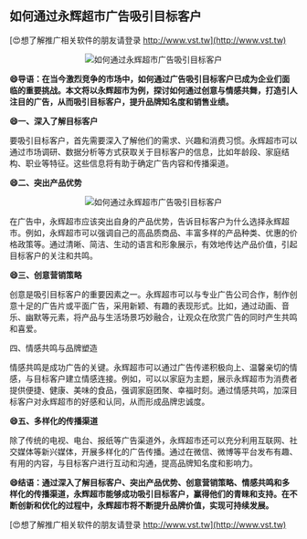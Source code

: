 ## **如何通过永辉超市广告吸引目标客户**

[😍想了解推广相关软件的朋友请登录 http://www.vst.tw](http://www.vst.tw)

 <center><img src="https://vst.tw/MP4/tuiguang/png/7.png" alt="如何通过永辉超市广告吸引目标客户"></center>

**😄导语：在当今激烈竞争的市场中，如何通过广告吸引目标客户已成为企业们面临的重要挑战。本文将以永辉超市为例，探讨如何通过创意与情感共舞，打造引人注目的广告，从而吸引目标客户，提升品牌知名度和销售业绩。**

**😄一、深入了解目标客户**

要吸引目标客户，首先需要深入了解他们的需求、兴趣和消费习惯。永辉超市可以通过市场调研、数据分析等方式获取关于目标客户的信息，比如年龄段、家庭结构、职业等特征。这些信息将有助于确定广告内容和传播渠道。

**😄二、突出产品优势**

 <center><img src="https://vst.tw/MP4/tuiguang/png/2.png" alt="如何通过永辉超市广告吸引目标客户"></center>

在广告中，永辉超市应该突出自身的产品优势，告诉目标客户为什么选择永辉超市。例如，永辉超市可以强调自己的高品质商品、丰富多样的产品种类、优惠的价格政策等。通过清晰、简洁、生动的语言和形象展示，有效地传达产品价值，引起目标客户的关注和共鸣。

**😄三、创意营销策略**

创意是吸引目标客户的重要因素之一。永辉超市可以与专业广告公司合作，制作创意十足的广告片或平面广告，采用新颖、有趣的表现形式。比如，通过动画、音乐、幽默等元素，将产品与生活场景巧妙融合，让观众在欣赏广告的同时产生共鸣和喜爱。

四、情感共鸣与品牌塑造

情感共鸣是成功广告的关键。永辉超市可以通过广告传递积极向上、温馨亲切的情感，与目标客户建立情感连接。例如，可以以家庭为主题，展示永辉超市为消费者提供便捷、健康、美味的食品，强调家庭团聚、幸福时刻。通过情感共鸣，加深目标客户对永辉超市的好感和认同，从而形成品牌忠诚度。

**😄五、多样化的传播渠道**

除了传统的电视、电台、报纸等广告渠道外，永辉超市还可以充分利用互联网、社交媒体等新兴媒体，开展多样化的广告传播。通过在微信、微博等平台发布有趣、有用的内容，与目标客户进行互动和沟通，提高品牌知名度和影响力。

**😄结语：通过深入了解目标客户、突出产品优势、创意营销策略、情感共鸣和多样化的传播渠道，永辉超市能够成功吸引目标客户，赢得他们的青睐和支持。在不断创新和优化的过程中，永辉超市将不断提升品牌价值，实现可持续发展。**

[😍想了解推广相关软件的朋友请登录 http://www.vst.tw](http://www.vst.tw)



